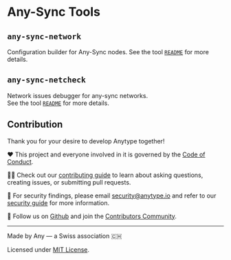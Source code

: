 # Any-Sync Tools

## `any-sync-network`

Configuration builder for Any-Sync nodes. 
See the tool [`README`](https://github.com/anyproto/any-sync-tools/tree/main/any-sync-network) for more details.

## `any-sync-netcheck`

Network issues debugger for any-sync networks.   
See the tool [`README`](https://github.com/anyproto/any-sync-tools/tree/main/any-sync-netcheck) for more details.


## Contribution
Thank you for your desire to develop Anytype together!

❤️ This project and everyone involved in it is governed by the [Code of Conduct](https://github.com/anyproto/.github/blob/main/docs/CODE_OF_CONDUCT.md).

🧑‍💻 Check out our [contributing guide](https://github.com/anyproto/.github/blob/main/docs/CONTRIBUTING.md) to learn about asking questions, creating issues, or submitting pull requests.

🫢 For security findings, please email [security@anytype.io](mailto:security@anytype.io) and refer to our [security guide](https://github.com/anyproto/.github/blob/main/docs/SECURITY.md) for more information.

🤝 Follow us on [Github](https://github.com/anyproto) and join the [Contributors Community](https://github.com/orgs/anyproto/discussions).

---
Made by Any — a Swiss association 🇨🇭

Licensed under [MIT License](./LICENSE).